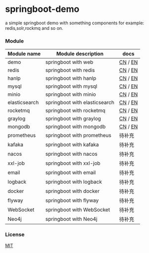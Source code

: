 # springboot-demo

a simple springboot demo with something components for example: redis,solr,rockmq and so on.


###  Module 

| Module name   | Module description            | docs                                                                                                                                                    |
|---------------|-------------------------------|---------------------------------------------------------------------------------------------------------------------------------------------------------|
| demo          | springboot with web           | [CN](http://www.liuhaihua.cn/archives/710149.html) / [EN](https://jxausea.medium.com/%E4%B8%80-create-springboot-module-8ed28523a961)                   |
| redis         | springboot with redis         | [CN](http://www.liuhaihua.cn/archives/710158.html) / [EN](https://jxausea.medium.com/springboot-integrated-redis-entry-demo-ea8084843856)               |
| hanlp         | springboot with hanlp         | [CN](http://www.liuhaihua.cn/archives/710210.html) / [EN](https://jxausea.medium.com/springboot-integrated-hanlp-quick-start-demo-d90e0256e2da)                                                                                                                                   |
| mysql         | springboot with mysql         | [CN](http://www.liuhaihua.cn/archives/710165.html) / [EN](https://jxausea.medium.com/springboot-integrated-mysql-entry-demo-0a94a78bdb60)               |
| minio         | springboot with minio         | [CN](http://www.liuhaihua.cn/archives/710171.html) / [EN](https://jxausea.medium.com/springboot-integrated-minio-quick-start-tutorial-8ef1afe3f9e5)     |
| elasticsearch | springboot with elasticsearch | [CN](http://www.liuhaihua.cn/archives/710195.html) / [EN](https://jxausea.medium.com/springboot-integrated-elasticsearch-quick-start-demo-cdc17e5380eb) |
| rocketmq      | springboot with rocketmq      | [CN](http://www.liuhaihua.cn/archives/710205.html) / [EN](https://jxausea.medium.com/springboot-integrated-rocketmq-q-quick-start-demo-96aeff8738e7)                                                                                                                                   |
| graylog       | springboot with graylog       | [CN](http://www.liuhaihua.cn/archives/710178.html) / [EN](https://jxausea.medium.com/springboot-integrated-graylog-quick-start-demo-b10b0be04a93)       |
| mongodb       | springboot with mongodb       | [CN](http://www.liuhaihua.cn/archives/710188.html) / [EN](https://jxausea.medium.com/springboot-integrated-mongodb-quick-start-demo-78c54e55cc88)       |
| prometheus    | springboot with prometheus       | 待补充                                                                                                                                                     |
| kafaka        | springboot with kafaka        | 待补充                                                                                                                                                     |
| nacos         | springboot with nacos         | 待补充                                                                                                                                                     |
| xxl-job       | springboot with xxl-job       | 待补充                                                                                                                                                     |
| email         | springboot with email         | 待补充                                                                                                                                                     |
| logback       | springboot with logback       | 待补充                                                                                                                                                     |
| docker        | springboot with docker        | 待补充                                                                                                                                                     |
| flyway        | springboot with flyway        | 待补充                                                                                                                                                     |
| WebSocket     | springboot with WebSocket     | 待补充                                                                                                                                                     |
| Neo4j         | springboot with Neo4j      | 待补充                                                                                                                                                     |




### License

[MIT](http://opensource.org/licenses/MIT)
